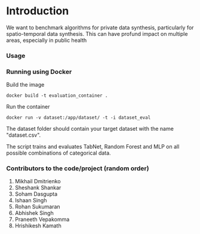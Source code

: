 # Introduction 
We want to benchmark algorithms for private data synthesis, particularly for spatio-temporal data synthesis. This can have profund impact on multiple areas, especially in public health

### Usage 

### Running using Docker

Build the image

```docker build -t evaluation_container . ```

Run the container

```docker run -v dataset:/app/dataset/ -t -i dataset_eval ```

The dataset folder should contain your target dataset with the name "dataset.csv".

The script trains and evaluates TabNet, Random Forest and MLP on all possible combinations of categorical data.

### Contributors to the code/project (random order)
1. Mikhail Dmitrienko
2. Sheshank Shankar
3. Soham Dasgupta
4. Ishaan Singh
5. Rohan Sukumaran
6. Abhishek Singh
7. Praneeth Vepakomma
8. Hrishikesh Kamath
